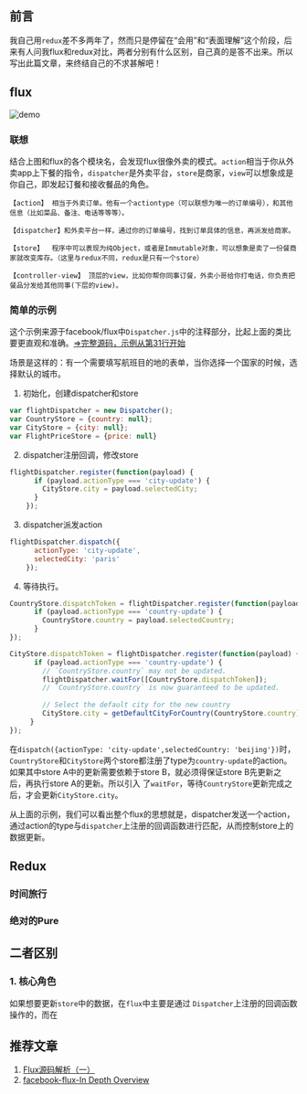 ## 前言
我自己用`redux`差不多两年了，然而只是停留在“会用”和“表面理解”这个阶段，后来有人问我flux和redux对比，两者分别有什么区别，自己真的是答不出来。所以写出此篇文章，来终结自己的不求甚解吧！
## flux
![demo](https://www.jdon.com/simgs/course/flux2.png)
### 联想
结合上图和flux的各个模块名，会发现flux很像外卖的模式。`action`相当于你从外卖app上下餐的指令，`dispatcher`是外卖平台，`store`是商家，`view`可以想象成是你自己，即发起订餐和接收餐品的角色。
```
【action】 相当于外卖订单。他有一个actiontype（可以联想为唯一的订单编号），和其他信息（比如菜品、备注、电话等等等）。

【dispatcher】和外卖平台一样，通过你的订单编号，找到订单具体的信息，再派发给商家。

【store】  程序中可以表现为纯Object，或者是Immutable对象，可以想象是卖了一份餐商家就改变库存。（这里与redux不同，redux是只有一个store）

【controller-view】 顶层的view，比如你帮你同事订餐，外卖小哥给你打电话，你负责把餐品分发给其他同事(下层的view)。
```
### 简单的示例
这个示例来源于facebook/flux中`Dispatcher.js`中的注释部分，比起上面的类比要更直观和准确。[=>完整源码，示例从第31行开始](https://github.com/facebook/flux/blob/master/src/Dispatcher.js)

场景是这样的：有一个需要填写航班目的地的表单，当你选择一个国家的时候，选择默认的城市。

1. 初始化，创建dispatcher和store
```js
var flightDispatcher = new Dispatcher();
var CountryStore = {country: null};
var CityStore = {city: null};
var FlightPriceStore = {price: null}
```
2. dispatcher注册回调，修改store
```js
flightDispatcher.register(function(payload) {
      if (payload.actionType === 'city-update') {
        CityStore.city = payload.selectedCity;
      }
    });
```
3. dispatcher派发action
```js
flightDispatcher.dispatch({
      actionType: 'city-update',
      selectedCity: 'paris'
    });
```
4. 等待执行。
```js
CountryStore.dispatchToken = flightDispatcher.register(function(payload) {
      if (payload.actionType === 'country-update') {
        CountryStore.country = payload.selectedCountry;
      }
});

CityStore.dispatchToken = flightDispatcher.register(function(payload) {
      if (payload.actionType === 'country-update') {
        // `CountryStore.country` may not be updated.
        flightDispatcher.waitFor([CountryStore.dispatchToken]);
        // `CountryStore.country` is now guaranteed to be updated.
 
        // Select the default city for the new country
        CityStore.city = getDefaultCityForCountry(CountryStore.country);
     }
});
 ```
在`dispatch({actionType: 'city-update',selectedCountry: 'beijing'})`时，`CountryStore`和`CityStore`两个store都注册了type为`country-update`的action。如果其中store A中的更新需要依赖于store B，就必须得保证store B先更新之后，再执行store A的更新。所以引入 了`waitFor`，等待`CountryStore`更新完成之后，才会更新`CityStore.city`。

从上面的示例，我们可以看出整个flux的思想就是，dispatcher发送一个action，通过action的type与`dispatcher`上注册的回调函数进行匹配，从而控制store上的数据更新。
## Redux
### 时间旅行
### 绝对的Pure
## 二者区别
### 1. 核心角色
如果想要更新`store`中的数据，在`flux`中主要是通过 `Dispatcher`上注册的回调函数操作的，而在

## 推荐文章
1. [Flux源码解析（一）](http://satanwoo.github.io/2015/09/23/flux-js-part-one/)
2. [facebook-flux-In Depth Overview](https://facebook.github.io/flux/docs/in-depth-overview.html#content)
